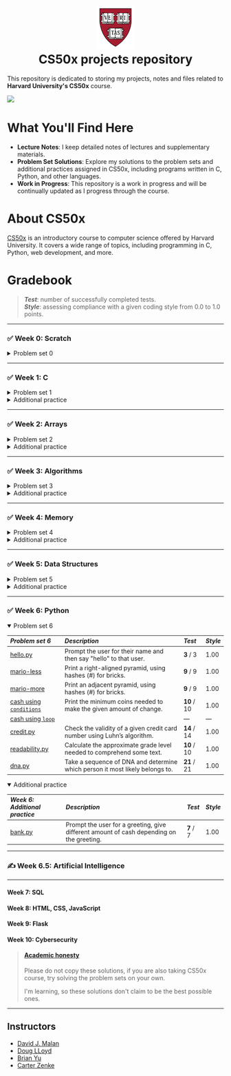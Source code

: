 <h1 align="center"><img src="harvard_university_logo.svg" alt="Harvard University Logo" height="100">
<br/>
CS50x projects repository</h1>

This repository is dedicated to storing my projects, notes and files related to **Harvard University's CS50x** course.

![](https://geps.dev/progress/60)

# What You'll Find Here

- **Lecture Notes**: I keep detailed notes of lectures and supplementary materials.
- **Problem Set Solutions**: Explore my solutions to the problem sets and additional practices assigned in CS50x,
including programs written in C, Python, and other languages.
- **Work in Progress**: This repository is a work in progress and will be continually updated as I progress through
the course.

# About CS50x

[CS50x](https://cs50.harvard.edu/x/2024/) is an introductory course to computer science offered by Harvard University. It covers a wide range
of topics, including programming in C, Python, web development, and more.

# Gradebook

> ***Test***: number of successfully completed tests.  
> ***Style***: assessing compliance with a given coding style from 0.0 to 1.0 points.

---

### ✅ Week 0: Scratch

<details onclose>
  <summary>Problem set 0</summary>

| *Problem set 0*                                                                                                         | *Description*                                              | *Test*     |
|:------------------------------------------------------------------------------------------------------------------------|:-----------------------------------------------------------|:-----------|
| [scratch](https://github.com/raydtutto/harvard-cs50x-2024/blob/main/src/week_0_scratch/problem_set_0/pset0_solution.md) | Project in "Scratch": arcade game, imitation of `Arkanoid` | **8** / 8  |

</details>

---

### ✅ Week 1: C

<details onclose>
  <summary>Problem set 1</summary>

| *Problem set 1*                                                                                                         | *Description*                                                             | *Test*       | *Style* |
|:------------------------------------------------------------------------------------------------------------------------|:--------------------------------------------------------------------------|:-------------|:--------|
| [hello, world.c](https://github.com/raydtutto/harvard-cs50x-2024/blob/main/src/week_1_c/problem_set_1/world/hello.c)    | Print "hello, world"                                                      | **5** / 5    | 1.00    |
| [hello, it's me.c](https://github.com/raydtutto/harvard-cs50x-2024/blob/main/src/week_1_c/problem_set_1/me/hello.c)     | Prompt the user for their name and then say "hello" to that user.         | **5** / 5    | 1.00    |
| [mario-less.c](https://github.com/raydtutto/harvard-cs50x-2024/blob/main/src/week_1_c/problem_set_1/mario-less/mario.c) | Print a right-aligned pyramid, using hashes (#) for bricks.               | **10** / 10  | 1.00    |
| [mario-more.c](https://github.com/raydtutto/harvard-cs50x-2024/blob/main/src/week_1_c/problem_set_1/mario-more/mario.c) | Print an adjacent pyramid, using hashes (#) for bricks.                   | **10** / 10  | 1.00    |
| [cash.c](https://github.com/raydtutto/harvard-cs50x-2024/blob/main/src/week_1_c/problem_set_1/cash/cash.c)              | Print the minimum coins needed to make the given amount of change.        | **10** / 10  | 1.00    |
| [credit.c](https://github.com/raydtutto/harvard-cs50x-2024/blob/main/src/week_1_c/problem_set_1/credit/credit.c)        | Check the validity of a given credit card number using Luhn’s algorithm.  | **17** / 17  | 1.00    |

</details>

<details onclose>
  <summary>Additional practice</summary>

| *Week 1: Additional practice*                                                                                       | *Description*                                                                         | *Test*    | *Style* |
|:--------------------------------------------------------------------------------------------------------------------|:--------------------------------------------------------------------------------------|:----------|:--------|
| [debug.c](https://github.com/raydtutto/harvard-cs50x-2024/blob/main/src/week_1_c/additional_practice/debug/debug.c) | Debug the given code.                                                                 | **4** / 4 | 1.00    |
| [half.c](https://github.com/raydtutto/harvard-cs50x-2024/blob/main/src/week_1_c/additional_practice/half/half.c)    | Calculate the amount each of you owes based on the bill amount, the tax, and the tip. | **6** / 6 | 1.00    |
| [prime.c](https://github.com/raydtutto/harvard-cs50x-2024/blob/main/src/week_1_c/additional_practice/prime/prime.c) | Test if a number is prime, and return true if it is, and false if it is not.          | **5** / 5 | 1.00    |

</details>

---

### ✅ Week 2: Arrays

<details onclose>
  <summary>Problem set 2</summary>

| *Problem set 2*                                                                                                            | *Description*                                                         | *Test*       | *Style* |
|:---------------------------------------------------------------------------------------------------------------------------|:----------------------------------------------------------------------|:-------------|:--------|
| [scrabble.c](https://github.com/raydtutto/harvard-cs50x-2024/blob/main/src/week_2_arrays/problem_set_2/scrabble.c)         | Determine the winner of a short Scrabble-like game.                   | **11** / 11  | 1.00    |
| [readability.c](https://github.com/raydtutto/harvard-cs50x-2024/blob/main/src/week_2_arrays/problem_set_2/readability.c)   | Calculate the approximate grade level needed to comprehend some text. | **11** / 11  | 1.00    |
| [caesar.c](https://github.com/raydtutto/harvard-cs50x-2024/blob/main/src/week_2_arrays/problem_set_2/caesar.c)             | Encrypt messages using Caesar’s cipher.                               | **11** / 11  | 1.00    |
| [substitution.c](https://github.com/raydtutto/harvard-cs50x-2024/blob/main/src/week_2_arrays/problem_set_2/substitution.c) | Encrypt messages using a substitution cipher.                         | **18** / 18  | 1.00    |

</details>

<details onclose>
  <summary>Additional practice</summary>

| *Week 2: Additional practice*                                                                                              | *Description*                                                                                                                                      | *Test*     | *Style* |
|:---------------------------------------------------------------------------------------------------------------------------|:---------------------------------------------------------------------------------------------------------------------------------------------------|:-----------|:--------|
| [hours.c](https://github.com/raydtutto/harvard-cs50x-2024/blob/main/src/week_2_arrays/additional_practice/hours.c)         | Complete a function that calculates, based on a user’s input, a total number of hours or an average number of hours across a given number of days. | **6** / 6  | 1.00    |
| [no-vowels.c](https://github.com/raydtutto/harvard-cs50x-2024/blob/main/src/week_2_arrays/additional_practice/no-vowels.c) | Replace vowels in a word entered at the command line.                                                                                              | **6** / 6  | 1.00    |
| [password.c](https://github.com/raydtutto/harvard-cs50x-2024/blob/main/src/week_2_arrays/additional_practice/password.c)   | Check the validity of a password.                                                                                                                  | **7** / 7  | 1.00    |

</details>

---

### ✅ Week 3: Algorithms

<details onclose>
  <summary>Problem set 3</summary>

| *Problem set 3*                                                                                                          | *Description*                                                            | *Test*      | *Style* |
|:-------------------------------------------------------------------------------------------------------------------------|:-------------------------------------------------------------------------|:------------|:--------|
| [sort.txt](https://github.com/raydtutto/harvard-cs50x-2024/blob/main/src/week_3_algorithms/problem_set_3/sort.txt)       | Determine which sorting algorithm is used by each file.                  | —           | —       |
| [plurality.c](https://github.com/raydtutto/harvard-cs50x-2024/blob/main/src/week_3_algorithms/problem_set_3/plurality.c) | Run a plurality election.                                                | **14** / 14 | 1.00    |
| [runoff.c](https://github.com/raydtutto/harvard-cs50x-2024/blob/main/src/week_3_algorithms/problem_set_3/runoff.c)       | Simulate a runoff election.                                              | **25** / 25 | 1.00    |
| [tideman.c](https://github.com/raydtutto/harvard-cs50x-2024/blob/main/src/week_3_algorithms/problem_set_3/tideman.c)     | Implement ranked-preference voting using adjacency matrix of candidates. | **18** / 18 | 1.00    |

</details>

<details onclose>
  <summary>Additional practice</summary>

| *Week 3: Additional practice*                                                                                        | *Description*                                                                                                                                     | *Test*    | *Style* |
|:---------------------------------------------------------------------------------------------------------------------|:--------------------------------------------------------------------------------------------------------------------------------------------------|:----------|:--------|
| [atoi.c](https://github.com/raydtutto/harvard-cs50x-2024/blob/main/src/week_3_algorithms/additional_practice/atoi.c) | Rework 'atoi' function into recursion.                                                                                                            | —         | 1.00    |
| [temps_bubble.c](src/week_3_algorithms/additional_practice/temps/temps_bubble.c)                                     | _**Bubble sort**_: Sort the average high temperature values in descending order.                                                                  | —         | 1.00    |
| [temps_selection.c](src/week_3_algorithms/additional_practice/temps/temps_selection.c)                               | _**Selection sort**_: Sort the average high temperature values in descending order.                                                               | —         | 1.00    |
| [temps_insertion.c](src/week_3_algorithms/additional_practice/temps/temps_insertion.c)                               | _**Insertion sort**_: Sort the average high temperature values in descending order.                                                               | —         | 1.00    |
| [max.c](src/week_3_algorithms/additional_practice/max.c)                                                             | Write a function that finds the maximum value in an array given by user.                                                                          | **5** / 5 | 1.00    |
| [snackbar.c](src/week_3_algorithms/additional_practice/snackbar.c)                                                   | Complete two functions. 1: Add the menu items. 2: Implement a linear search algorithm to search for each item you choose, return the total price. | —         | 1.00    |

</details>

---

### ✅ Week 4: Memory

<details onclose>
  <summary>Problem set 4</summary>

| *Problem set 4*                                                                                                                | *Description*                                                                                               | *Test*      | *Style* |
|:-------------------------------------------------------------------------------------------------------------------------------|:------------------------------------------------------------------------------------------------------------|:------------|:--------|
| [volume.c](https://github.com/raydtutto/harvard-cs50x-2024/blob/main/src/week_4_memory/problem_set_4/volume/volume.c)          | Change the volume of a sound file by a given factor.                                                        | **5** / 5   | 1.00    |
| [filter-less](https://github.com/raydtutto/harvard-cs50x-2024/blob/main/src/week_4_memory/problem_set_4/filter-less/helpers.c) | Implement the functions that can apply `grayscale`, `sepia`, `reflection`, or `blur` filters to the images. | **22** / 22 | 1.00    |
| [filter-more](https://github.com/raydtutto/harvard-cs50x-2024/blob/main/src/week_4_memory/problem_set_4/filter-more/helpers.c) | Implement the functions that can apply `grayscale`, `reflection`, `blur`, or `edges` filters to the images. | **23** / 23 | 1.00    |
| [recover.c](https://github.com/raydtutto/harvard-cs50x-2024/blob/main/src/week_4_memory/problem_set_4/recover/recover.c)       | Implement a program that recovers JPEGs from a forensic image.                                              | **7** / 7   | 1.00    |

</details>

<details onclose>
  <summary>Additional practice</summary>

| *Week 4: Additional practice*                                                                                                     | *Description*                                                   | *Test*    | *Style* |
|:----------------------------------------------------------------------------------------------------------------------------------|:----------------------------------------------------------------|:----------|:--------|
| [bottomup.c](https://github.com/raydtutto/harvard-cs50x-2024/blob/main/src/week_4_memory/additional_practice/bottomup/bottomup.c) | Change the orientation of the image from bottom-up to top-down. | **3** / 3 | 1.00    |
| [license.c](https://github.com/raydtutto/harvard-cs50x-2024/blob/main/src/week_4_memory/additional_practice/license/license.c)    | Debug the given code.                                           | **3** / 3 | 1.00    |

</details>

---

### ✅ Week 5: Data Structures

<details onclose>
  <summary>Problem set 5</summary>

| *Problem set 5*                                                                                                                    | *Description*                                                    | *Test*    | *Style* |
|:-----------------------------------------------------------------------------------------------------------------------------------|:-----------------------------------------------------------------|:----------|:--------|
| [inheritance.c](https://github.com/raydtutto/harvard-cs50x-2024/blob/main/src/week_5_data_structures/problem_set_5/inheritance.c)  | Simulate genetic inheritance of blood type.                      | **7** / 7 | 1.00    |
| [speller](https://github.com/raydtutto/harvard-cs50x-2024/blob/main/src/week_5_data_structures/problem_set_5/speller/dictionary.c) | Implement a program that spell-checks a file using a hash table. | **9** / 9 | 1.00    |

</details>

<details onclose>
  <summary>Additional practice</summary>

| *Week 5: Additional practice*                                                                                             | *Description*                 | *Test* | *Style* |
|:--------------------------------------------------------------------------------------------------------------------------|:------------------------------|:-------|:--------|
| [trie.c](https://github.com/raydtutto/harvard-cs50x-2024/blob/main/src/week_5_data_structures/additional_practice/trie.c) | Search for a name using trie. | —      | 1.00    |

</details>

---

### ✅ Week 6: Python

<details open>
  <summary>Problem set 6</summary>

| *Problem set 6*                                                                                                                                    | *Description*                                                                | *Test*      | *Style* |
|:---------------------------------------------------------------------------------------------------------------------------------------------------|:-----------------------------------------------------------------------------|:------------|:--------|
| [hello.py](https://github.com/raydtutto/harvard-cs50x-2024/blob/main/src/week_6_python/problem_set_6/sentimental-hello/hello.py)                   | Prompt the user for their name and then say "hello" to that user.            | **3** / 3   | 1.00    |
| [mario-less](https://github.com/raydtutto/harvard-cs50x-2024/blob/main/src/week_6_python/problem_set_6/sentimental-mario-less/mario.py)            | Print a right-aligned pyramid, using hashes (#) for bricks.                  | **9** / 9   | 1.00    |
| [mario-more](https://github.com/raydtutto/harvard-cs50x-2024/blob/main/src/week_6_python/problem_set_6/sentimental-mario-more/mario.py)            | Print an adjacent pyramid, using hashes (#) for bricks.                      | **9** / 9   | 1.00    |
| [cash using `conditions`](https://github.com/raydtutto/harvard-cs50x-2024/blob/main/src/week_6_python/problem_set_6/sentimental-cash/cash_1.py)    | Print the minimum coins needed to make the given amount of change.           | **10** / 10 | 1.00    |
| [cash using `loop`](https://github.com/raydtutto/harvard-cs50x-2024/blob/main/src/week_6_python/problem_set_6/sentimental-cash/cash_2.py)          |                                                                              | —           | —       |
| [credit.py](https://github.com/raydtutto/harvard-cs50x-2024/blob/main/src/week_6_python/problem_set_6/sentimental-credit/credit.py)                | Check the validity of a given credit card number using Luhn’s algorithm.     | **14** / 14 | 1.00    |
| [readability.py](https://github.com/raydtutto/harvard-cs50x-2024/blob/main/src/week_6_python/problem_set_6/sentimental-readability/readability.py) | Calculate the approximate grade level needed to comprehend some text.        | **10** / 10 | 1.00    |
| [dna.py](https://github.com/raydtutto/harvard-cs50x-2024/blob/main/src/week_6_python/problem_set_6/dna.py)                                         | Take a sequence of DNA and determine which person it most likely belongs to. | **21** / 21 | 1.00    |

</details>

<details open>
  <summary>Additional practice</summary>

| *Week 6: Additional practice*                                                                                                 | *Description*                                                                            | *Test*    | *Style* |
|:------------------------------------------------------------------------------------------------------------------------------|:-----------------------------------------------------------------------------------------|:----------|:--------|
| [bank.py](https://github.com/raydtutto/harvard-cs50x-2024/blob/main/src/week_5_data_structures/additional_practice/bank_2.py) | Prompt the user for a greeting, give different amount of cash depending on the greeting. | **7** / 7 | 1.00    |

</details>

---

### ✍️ Week 6.5: Artificial Intelligence

---

#### Week 7: SQL
#### Week 8: HTML, CSS, JavaScript
#### Week 9: Flask
#### Week 10: Cybersecurity

> #### [Academic honesty](https://cs50.harvard.edu/x/2024/honesty/)
> Please do not copy these solutions, if you are also taking CS50x course, try solving the problem sets on your own.
>
> I'm learning, so these solutions don't claim to be the best possible ones.

---

## Instructors

- [David J. Malan](https://github.com/dmalan)
- [Doug LLoyd](https://github.com/dlloyd09)
- [Brian Yu](https://github.com/brianyu28)
- [Carter Zenke](https://github.com/carterzenke)